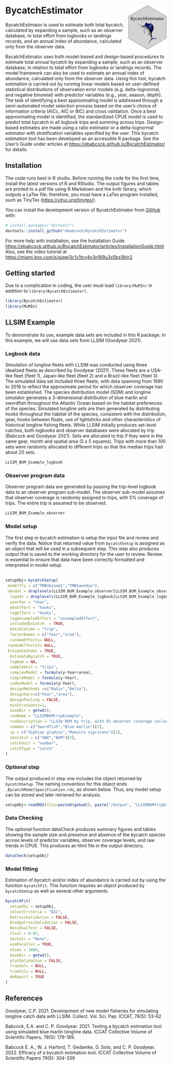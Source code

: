 
<!-- README.md is generated from README.Rmd. Please edit that file -->

# BycatchEstimator <img src="man/figures/imgfile.png" align="right" width="120"/>

<!-- badges: start -->
<!-- badges: end -->

BycatchEstimator is used to estimate both total bycatch, calculated by
expanding a sample, such as an observer database, to total effort from
logbooks or landings records, and an annual index of abundance,
calculated only from the observer data.

BycatchEstimator uses both model-based and design-based procedures to
estimate total annual bycatch by expanding a sample, such as an observer
database, in relation to total effort from logbooks or landings records.
The model framework can also be used to estimate an annual index of
abundance, calculated only from the observer data. Using this tool,
bycatch estimation is carried out by running linear models based on
user-defined statistical distributions of observation error models
(e.g. delta-lognormal, and negative binomial) with predictor variables
(e.g., year, season, depth). The task of identifying a best
approximating model is addressed through a semi-automated model
selection process based on the user’s choice of information criteria
(AICc, AIC or BIC) and cross validation. Once a best approximating model
is identified, the standardized CPUE model is used to predict total
bycatch in all logbook trips and summing across trips. Design-based
estimates are made using a ratio estimator or a delta-lognormal
estimator with stratification variables specified by the user. This
bycatch estimation tool has been developed as an accessible R package.
See the User’s Guide under articles at
<https://ebabcock.github.io/BycatchEstimator/> for details.

## Installation

The code runs best in R studio. Before running the code for the first
time, install the latest versions of R and RStudio. The output figures
and tables are printed to a pdf file using R Markdown and the knitr
library, which outputs a LaTex file; therefore, you must have a LaTex
program installed, such as TinyTex (<https://yihui.org/tinytex/>).

You can install the development version of BycatchEstimator from
[GitHub](https://github.com/) with:

``` r
# install.packages("devtools")
devtools::install_github("ebabcock/BycatchEstimator")
```

For more help with installation, see the Installation Guide
<https://ebabcock.github.io/BycatchEstimator/articles/InstallationGuide.html>
Also, see the video tutorial at
<https://miami.box.com/s/sjqwj3c1v1tcv4y3n169u3x5bs18rir2>

## Getting started

Due to a complication in coding, the user must load `library(MuMIn)` in
addition to `library(BycatchEstimator)`.

``` r
library(BycatchEstimator)
library(MuMIn)
```

## LLSIM Example

To demonstrate its use, example data sets are included in this R
package. In this example, we will use data sets from LLSIM (Goodyear
2021).

### Logbook data

Simulation of longline fleets with LLSIM was conducted using three
idealized fleets as described by Goodyear (2021). These fleets are a
USA-like fleet (fleet 1), Japan-like fleet (fleet 2) and a Brazil-like
fleet (fleet 3). The simulated data set included three fleets, with data
spanning from 1990 to 2018 to reflect the approximate period for which
observer coverage has been established. The species distribution model
(SDM) and longline simulator generates a 3-dimensional distribution of
blue marlin and swordfish throughout the Atlantic Ocean based on the
habitat preferences of the species. Simulated longline sets are then
generated by distributing hooks throughout the habitat of the species,
consistent with the distribution, gear, hooks between floats, use of
lightsticks and other characteristics of historical longline fishing
fleets. While LLSIM initially produces set-level catches, both logbooks
and observer databases were allocated by trip (Babcock and Goodyear
2021). Sets are allocated to trip if they were in the same gear, month
and spatial area (5 x 5 squares). Trips with more than 100 sets were
randomly allocated to different trips so that the median trips had about
20 sets.

``` r
LLSIM_BUM_Example_logbook
```

### Observer program data

Observer program data are generated by passing the trip-level logbook
data to an observer program sub-model. The observer sub-model assumes
that observer coverage is randomly assigned to trips, with 5% coverage
of trips. The entire trip is assumed to be observed.

``` r
LLSIM_BUM_Example_observer
```

### Model setup

The first step in bycatch estimation is setup the input file and review
and verify the data. Notice that returned value from `bycatchSetup` is
assigned as an object that will be used in a subsequent step. This step
also produces output that is saved to the working directory for the user
to review. Review is essential to ensure that data have been correctly
formatted and interpreted in model setup.

``` r

setupObj<-bycatchSetup(
 modelTry = c("TMBnbinom1","TMBtweedie"),
 obsdat = droplevels(LLSIM_BUM_Example_observer[LLSIM_BUM_Example_observer$Year>2010 &LLSIM_BUM_Example_observer$fleet==2,]),
  logdat = droplevels(LLSIM_BUM_Example_logbook[LLSIM_BUM_Example_logbook$Year>2010 & LLSIM_BUM_Example_logbook$fleet==2,]),
  yearVar = "Year",
  obsEffort = "hooks",
  logEffort = "hooks",
  logUnsampledEffort = "unsampledEffort",
  includeObsCatch  = TRUE,
  matchColumn = "trip",
  factorNames = c("Year","area"),
  randomEffects= NULL,
 randomEffects2= NULL,
 EstimateIndex = TRUE,
  EstimateBycatch = TRUE,
  logNum = NA,
  sampleUnit = "trips",
  complexModel = formula(y~Year+area),
  simpleModel = formula(y~Year),
  indexModel = formula(y~Year),
  designMethods =c("Ratio","Delta"),
  designVars=c("Year","area"),
  designPooling = FALSE,
  minStrataUnit=1,
  baseDir = getwd(),
  runName = "LLSIMBUMtripExample",
  runDescription = "LLSIm BUM by trip, with 5% observer coverage including observed catch in totals",
  common = c("Swordfish","Blue marlin")[2],
  sp = c("Xiphias gladius","Makaira nigricans")[2],
  obsCatch = c("SWO","BUM")[2],
  catchUnit = "number",
  catchType = "catch"
)
```

### Optional step

The output produced in step one includes the object returned by
`bycatchSetup`. The naming convention for this object ends
`_BycatchModelSpecification.rds`, as shown below. Thus, any model setup
can be stored and later retrieved for analysis.

``` r
setupObj<-readRDS(file=paste0(getwd(), paste("/Output", "LLSIMBUMtripExample"),"/", Sys.Date(),"_BycatchModelSpecification.rds"))
```

### Data Checking

The optional function dataCheck produces summary figures and tables
showing the sample size and presence and absence of the bycatch species
across levels of predictor variables, observer coverage levels, and raw
trends in CPUE. This produces an html file in the output directory.

``` r
dataCheck(setupObj)
```

### Model fitting

Estimation of bycatch and/or index of abundance is carried out by using
the function `bycatchFit`. This function requires an object produced by
`bycatchSetup` as well as several other arguments.

``` r
bycatchFit(
  setupObj = setupObj,
  selectCriteria = "BIC",
  DoCrossValidation = FALSE,
  DredgeCrossValidation = FALSE,
  ResidualTest = FALSE,
  CIval = 0.05,
  VarCalc = "None",
  useParallel = TRUE,
  nSims = 1000,
  baseDir = getwd(),
  plotValidation = FALSE,
  trueVals = NULL,
  trueCols = NULL,
  doReport = TRUE
)
```

## References

Goodyear, C.P. 2021. Development of new model fisheries for simulating
longline catch data with LLSIM. Collect. Vol. Sci. Pap. ICCAT, 78(5):
53-62

Babcock, E.A. and C. P. Goodyear. 2021. Testing a bycatch estimation
tool using simulated blue marlin longline data. ICCAT Collective Volume
of Scientific Papers, 78(5): 179-189.

Babcock E. A., W. J. Harford, T. Gedamke, D. Soto, and C. P. Goodyear.
2022. Efficacy of a bycatch estimation tool. ICCAT Collective Volume of
Scientific Papers 79(5): 304-339

